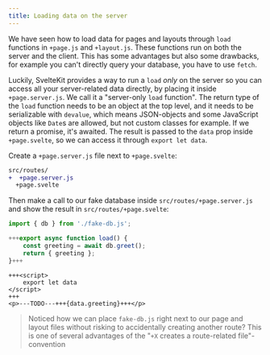 ```yaml
---
title: Loading data on the server
---
```


We have seen how to load data for pages and layouts through `load` functions in `+page.js` and `+layout.js`. These functions run on both the server and the client. This has some advantages but also some drawbacks, for example you can't directly query your database, you have to use `fetch`.

Luckily, SvelteKit provides a way to run a `load` _only_ on the server so you can access all your server-related data directly, by placing it inside `+page.server.js`. We call it a "server-only `load` function". The return type of the `load` function needs to be an object at the top level, and it needs to be serializable with `devalue`, which means JSON-objects and some JavaScript objects like `Date`s are allowed, but not custom classes for example. If we return a promise, it's awaited. The result is passed to the `data` prop inside `+page.svelte`, so we can access it through `export let data`.

Create a `+page.server.js` file next to `+page.svelte`:

```diff
src/routes/
+  +page.server.js
  +page.svelte
```

Then make a call to our fake database inside `src/routes/+page.server.js` and show the result in `src/routes/+page.svelte`:

```js
import { db } from './fake-db.js';

+++export async function load() {
	const greeting = await db.greet();
	return { greeting };
}+++
```

```svelte
+++<script>
	export let data
</script>
+++
<p>---TODO---+++{data.greeting}+++</p>
```

> Noticed how we can place `fake-db.js` right next to our page and layout files without risking to accidentally creating another route? This is one of several advantages of the "`+X` creates a route-related file"-convention
